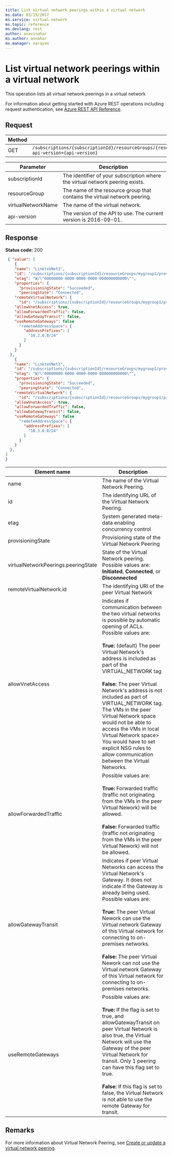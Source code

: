 ```yaml
---
title: List virtual network peerings within a virtual network
ms.date: 03/15/2017
ms.service: virtual-network
ms.topic: reference
ms.devlang: rest
author: anavinahar 
ms.author: annahar 
ms.manager: narayan
---
```

# List virtual network peerings within a virtual network
This operation lists all virtual network peerings in a virtual network

For information about getting started with Azure REST operations including request authentication, see [Azure REST API Reference](../../index.md).

## Request  
  
|Method|Request URI|  
|------------|-----------------|  
|GET|`/subscriptions/{subscriptionId}/resourceGroups/{resourceGroup}/providers/Microsoft.Network/virtualNetworks/{virtualNetworkName}/virtualNetworkPeerings?api-version={api-version}`|  

| Parameter | Description |
| --------- | ----------- |
| subscriptionId | The identifier of your subscription where the virtual network peering exists. |
| resourceGroup | The name of the resource group that contains the virtual network peering. |
| virtualNetworkName | The name of the virtual network. |
| api-version | The version of the API to use. The current version is 2016-09-01. | 
   
## Response  
 **Status code:** 200  
  
```json 
 { "value": [
    {
    "name": "LinktoVNet2",
    "id": "/subscriptions/{subscriptionId}/resourceGroups/mygroup1/providers/Microsoft.Network/virtualNetworks/myvnet1/virtualNetworkPeerings/LinktoVNet2",
    "etag": "W/\"00000000-0000-0000-0000-000000000000\"",
    "properties": {
      "provisioningState": "Succeeded",
      "peeringState": "Connected",
    "remoteVirtualNetwork": { 
      "id": "/subscriptions/{subscriptionId}/resourceGroups/mygroup1/providers/Microsoft.Network/virtualNetworks/myvnet2" }, 
    "allowVnetAccess": true, 
    "allowForwardedTraffic": false, 
    "allowGatewayTransit": false, 
    "useRemoteGateways": false 
      "remoteAddressSpace": {
        "addressPrefixes": [
          "10.2.0.0/24"
        ]
      }
    }
  },
    {
    "name": "LinktoVNet3",
    "id": "/subscriptions/{subscriptionId}/resourceGroups/mygroup1/providers/Microsoft.Network/virtualNetworks/myvnet1/virtualNetworkPeerings/LinktoVNet3",
    "etag": "W/\"00000000-0000-0000-0000-000000000000\"",
    "properties": {
      "provisioningState": "Succeeded",
      "peeringState": "Connected",
    "remoteVirtualNetwork": { 
      "id": "/subscriptions/{subscriptionId}/resourceGroups/mygroup1/providers/Microsoft.Network/virtualNetworks/myvnet3" }, 
    "allowVnetAccess": true, 
    "allowForwardedTraffic": false, 
    "allowGatewayTransit": false, 
    "useRemoteGateways": false 
      "remoteAddressSpace": {
        "addressPrefixes": [
          "10.3.0.0/24"
        ]
      }
    }
  },
]
}
```  
  
|Element name|Description|  
|------------------|-----------------|  
|name|The name of the Virtual Network Peering.|  
|id|The identifying URL of the Virtual Network Peering.|  
|etag|System generated meta-data enabling concurrency control|  
|provisioningState|Provisioning state of the Virtual Network Peering|  
|virtualNetworkPeerings.peeringState|State of the Virtual Network peering. Possible values are: **Initiated**, **Connected**, or **Disconnected** |
|remoteVirtualNetwork.id|The identifying URI of the peer Virtual Network|
|allowVnetAccess| Indicates if communication between the two virtual networks is possible by automatic opening of ACLs. Possible values are: <br /><br />**True:** (default) The peer Virtual Network's address is included as part of the VIRTUAL_NETWORK tag <br /><br /> **False:** The peer Virtual Network's address is not included as part of VIRTUAL_NETWORK tag. The VMs in the peer Virtual Network space would not be able to access the VMs in local Virtual Network space> You would have to set explicit NSG rules to allow communication between the Virtual Networks.|
|allowForwardedTraffic| Possible values are: <br /><br />**True:** Forwarded traffic (traffic not originating from the VMs in the peer Virtual Nework) will be allowed. <br /><br /> **False:** Forwarded traffic (traffic not originating from the VMs in the peer Virtual Nework) will not be allowed. |
|allowGatewayTransit| Indicates if peer Virtual Networks can access the Virtual Network's Gateway. It does not indicate if the Gateway is already being used. Possible values are: <br /><br />**True:** The peer Virtual Nework can use the Virtual network Gateway of this Virtual network for connecting to on-premises networks. <br /><br /> **False:** The peer Virtual Nework can not use the Virtual network Gateway of this Virtual network for connecting to on-premises networks.|
|useRemoteGateways| Possible values are: <br /><br />**True:** If the flag is set to true, and allowGatewayTransit on peer Virtual Network is also true, the Virtual Network  will use the Gateway of the peer Virtual Network for transit. Only 1 peering can have this flag set to true. <br /><br /> **False:** If this flag is set to false, the Virtual Network is not able to use the remote Gateway for transit.|
  
## Remarks  
 For more information about Virtual Network Peering, see [Create or update a virtual network peering](create-or-update-a-virtual-network-peering.md).
